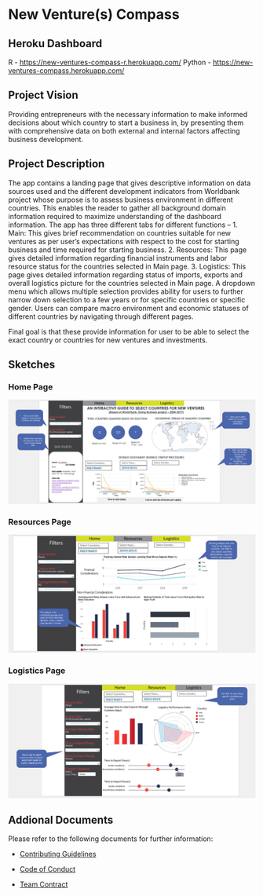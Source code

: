 # New Venture(s) Compass

## Heroku Dashboard
R - https://new-ventures-compass-r.herokuapp.com/
Python - https://new-ventures-compass.herokuapp.com/

## Project Vision
Providing entrepreneurs with the necessary information to make informed decisions about which country to start a business in, by presenting them with comprehensive data on both external and internal factors affecting business development.

## Project Description
The app contains a landing page that gives descriptive information on data sources used and the different development indicators from Worldbank project whose purpose is to assess business environment in different countries. This enables the reader to gather all background domain information required to maximize understanding of the dashboard information.
The app has three different tabs for different functions – 1. Main: This gives brief recommendation on countries suitable for new ventures as per user’s expectations with respect to the cost for starting business and time required for starting business. 2. Resources: This page gives detailed information regarding financial instruments and labor resource status for the countries selected in Main page. 3. Logistics: This page gives detailed information regarding status of imports, exports and overall logistics picture for the countries selected in Main page. 
A dropdown menu which allows multiple selection provides ability for users to further narrow down selection to a few years or for specific countries or specific gender. Users can compare macro environment and economic statuses of different countries by navigating through different pages. 

Final goal is that these provide information for user to be able to select the exact country or countries for new ventures and investments.

## Sketches 
### Home Page
![Home](images/Sketch-Home.png)

### Resources Page
![Resources](images/Sketch-Resources.png)

### Logistics Page
![Logistics](images/Sketch-Logistics.png)

## Addional Documents 
Please refer to the following documents for further information:

- [Contributing Guidelines](https://github.com/sahaavi/New-Venture-s-Compass-R/blob/main/CONTRIBUTING.md)

- [Code of Conduct](https://github.com/sahaavi/New-Venture-s-Compass-R/blob/main/CODE_OF_CONDUCT.md)

- [Team Contract](https://github.com/sahaavi/New-Venture-s-Compass-R/blob/main/doc/team-contract.md)
